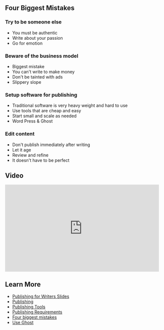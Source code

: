 

## Four Biggest Mistakes


### Try to be someone else
* You must be authentic
* Write about your passion
* Go for emotion

### Beware of the business model
* Biggest mistake
* You can't write to make money
* Don't be tainted with ads
* Slippery slope

### Setup software for publishing
* Traditional software is very heavy weight and hard to use
* Use tools that are cheap and easy
* Start small and scale as needed
* Word Press & Ghost

### Edit content
* Don't publish immediately after writing
* Let it age
* Review and refine
* It doesn't have to be perfect


        
## Video

<div style="position: relative; padding-bottom: 56.25%; height: 0;"><iframe style="position: absolute; top: 0; left: 0; width: 100%; height: 100%; border: 0;" src="https://www.tella.tv/video/cldtdbws0030n0fld7qun3l85/embed" allowfullscreen allowtransparency></iframe></div>

## Learn More

* [Publishing for Writers Slides](slides)
* [Publishing](Publish-1.md)
* [Publishing Tools](Publish-2.md)
* [Publishing Requirements](Publish-3.md)
* [Four biggest mistakes](Publish-4.md)
* [Use Ghost](Publish-5.md)
